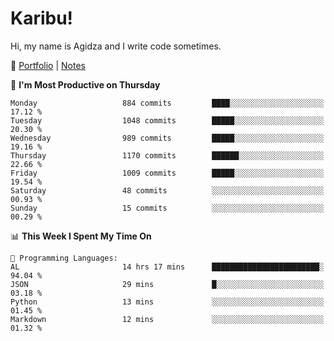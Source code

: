 # Karibu!
Hi, my name is Agidza and I write code sometimes.

🫧 [Portfolio](https://lynnagidza.github.io/) | [Notes](https://medium.com/me/stories/public)

<!--START_SECTION:waka-->
📅 **I'm Most Productive on Thursday** 

```text
Monday                   884 commits         ████░░░░░░░░░░░░░░░░░░░░░   17.12 % 
Tuesday                  1048 commits        █████░░░░░░░░░░░░░░░░░░░░   20.30 % 
Wednesday                989 commits         █████░░░░░░░░░░░░░░░░░░░░   19.16 % 
Thursday                 1170 commits        ██████░░░░░░░░░░░░░░░░░░░   22.66 % 
Friday                   1009 commits        █████░░░░░░░░░░░░░░░░░░░░   19.54 % 
Saturday                 48 commits          ░░░░░░░░░░░░░░░░░░░░░░░░░   00.93 % 
Sunday                   15 commits          ░░░░░░░░░░░░░░░░░░░░░░░░░   00.29 % 
```


📊 **This Week I Spent My Time On** 

```text
💬 Programming Languages: 
AL                       14 hrs 17 mins      ████████████████████████░   94.04 % 
JSON                     29 mins             █░░░░░░░░░░░░░░░░░░░░░░░░   03.18 % 
Python                   13 mins             ░░░░░░░░░░░░░░░░░░░░░░░░░   01.45 % 
Markdown                 12 mins             ░░░░░░░░░░░░░░░░░░░░░░░░░   01.32 % 
```


<!--END_SECTION:waka-->
<!--#### 💟 **Digital Swag**
[![@agidza's Holopin board](https://holopin.me/agidza)](https://holopin.io/@agidza)
